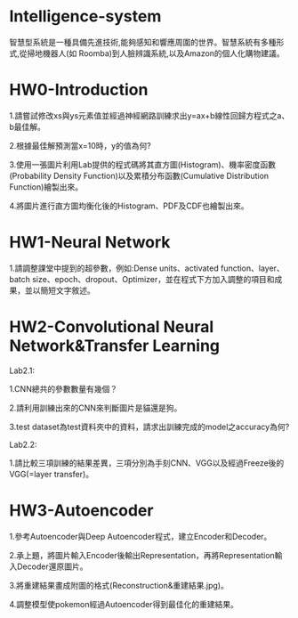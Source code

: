 # Intelligence-system

智慧型系統是一種具備先進技術,能夠感知和響應周圍的世界。智慧系統有多種形式,從掃地機器人(如 Roomba)到人臉辨識系統,以及Amazon的個人化購物建議。  


# HW0-Introduction
1.請嘗試修改xs與ys元素值並經過神經網路訓練求出y=ax+b線性回歸方程式之a、b最佳解。  

2.根據最佳解預測當x=10時，y的值為何?  

3.使用一張圖片利用Lab提供的程式碼將其直方圖(Histogram)、機率密度函數(Probability Density Function)以及累積分布函數(Cumulative Distribution Function)繪製出來。  

4.將圖片進行直方圖均衡化後的Histogram、PDF及CDF也繪製出來。  
  
    
# HW1-Neural Network  
1.請調整課堂中提到的超參數，例如:Dense units、activated function、layer、batch size、epoch、dropout、Optimizer，並在程式下方加入調整的項目和成果，並以簡短文字敘述。  


# HW2-Convolutional Neural Network&Transfer Learning
Lab2.1:  

1.CNN總共的參數數量有幾個？   

2.請利用訓練出來的CNN來判斷圖片是貓還是狗。  

3.test dataset為test資料夾中的資料，請求出訓練完成的model之accuracy為何?  

Lab2.2:  

1.請比較三項訓練的結果差異，三項分別為手刻CNN、VGG以及經過Freeze後的VGG(=layer transfer)。  


# HW3-Autoencoder
1.參考Autoencoder與Deep Autoencoder程式，建立Encoder和Decoder。  

2.承上題，將圖片輸入Encoder後輸出Representation，再將Representation輸入Decoder還原圖片。  

3.將重建結果畫成附圖的格式(Reconstruction&重建結果.jpg)。  

4.調整模型使pokemon經過Autoencoder得到最佳化的重建結果。  


# 

# 

